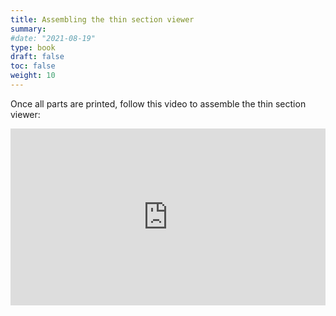 ```yaml
---
title: Assembling the thin section viewer
summary: 
#date: "2021-08-19"
type: book
draft: false
toc: false
weight: 10
---
```


Once all parts are printed, follow this video to assemble the thin section viewer:


<div style="position: relative; padding-bottom: 56.25%; height: 0; overflow: hidden;">
  <iframe 
    src="https://www.youtube.com/embed/6DEc295gJuw" 
    frameborder="0" 
    allowfullscreen
    style="position: absolute; top: 0; left: 0; width: 100%; height: 100%;"
  ></iframe>
</div>
